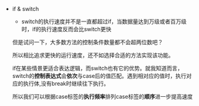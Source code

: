 - if & switch

	- switch的执行速度并不是一直都超过if，当数据量达到万级或者百万级时，if的执行速度反而会比switch更快

	但是试问一下，大多数方法的控制条件数量都不会超两位数吧？

	所以相比追求更快的运行速度，还不如选择合适的方法实现该功能。

	if在某些情景更适合表达逻辑，而switch也有它的优势。就我知道而言，switch的**控制表达式**会**依次**与case后的值匹配。遇到相对应的值时，执行对应的执行体,没有break时继续往下执行。

	所以我们可以根据case标签的**执行频率**排列case标签的**顺序**进一步提高速度

